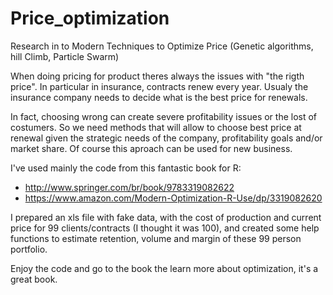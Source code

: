 # Price_optimization
Research in to Modern Techniques to Optimize Price (Genetic algorithms, hill Climb, Particle Swarm)

When doing pricing for product theres always the issues with "the rigth price". In particular in insurance, contracts renew every year.
Usualy the insurance company needs to decide what is the best price for renewals.

In fact, choosing wrong can create severe profitability issues or the lost of costumers. So we need methods that will allow to choose best
price at renewal given the strategic needs of the company, profitability goals and/or market share. Of course this aproach can be used for new business.

I've used mainly the code from this fantastic book for R: 

- http://www.springer.com/br/book/9783319082622
- https://www.amazon.com/Modern-Optimization-R-Use/dp/3319082620

I prepared an xls file with fake data, with the cost of production and current price for 99 clients/contracts (I thought it was 100),
and created some help functions to estimate retention, volume and margin of these 99 person portfolio.

Enjoy the code and go to the book the learn more about optimization, it's a great book.
